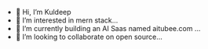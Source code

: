 - 👋 Hi, I’m Kuldeep
- 👀 I’m interested in mern stack...
- 🌱 I’m currently building an AI Saas named aitubee.com ...
- 💞️ I’m looking to collaborate on open source...

<!---
KuldeepShakya1159/KuldeepShakya1159 is a ✨ special ✨ repository because its `README.md` (this file) appears on your GitHub profile.
You can click the Preview link to take a look at your changes.
--->
